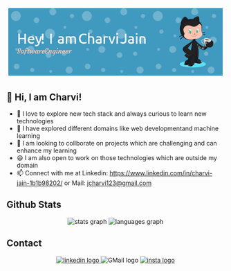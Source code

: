 <img src="https://raw.githubusercontent.com/charvi-jain/charvi-jain/master/Github Header.png">

## 👋 Hi, I am Charvi! 

- 🔭 I love to explore new tech stack and always curious to learn new technologies
- 🌱 I have explored different domains like web developmentand machine learning
- 👯 I am looking to collborate on projects which are challenging and can enhance my learning
- 😄 I am also open to work on those technologies which are outside my domain
- 📫 Connect with me at Linkedin: https://www.linkedin.com/in/charvi-jain-1b1b98202/ or Mail: jcharvi123@gmail.com

## Github Stats


<div align="center">
  <img src="https://github-readme-stats.vercel.app/api?username=charvi-jain&hide_title=false&hide_rank=false&show_icons=true&include_all_commits=true&count_private=true&disable_animations=false&theme=dracula&locale=en&hide_border=false" height="150" alt="stats graph"  />
  <img src="https://github-readme-stats.vercel.app/api/top-langs?username=charvi-jain&locale=en&hide_title=false&layout=compact&card_width=320&langs_count=5&theme=dracula&hide_border=false" height="150" alt="languages graph"  />
</div>


## Contact

<div align="center">
  <a href="https://www.linkedin.com/in/charvi-jain-1b1b98202/"><img src="https://img.shields.io/static/v1?message=LinkedIn&logo=linkedin&label=&color=0077B5&logoColor=white&labelColor=&style=for-the-badge" height="25" alt="linkedin logo"  />
  <a href="mailto:jcharvi123@gmail.com"></a> <img src="https://img.shields.io/static/v1?message=GMAIL&logo=gmail&label=&color=FF0000&logoColor=white&labelColor=&style=for-the-badge" height="25" alt="GMail logo"  />
  <a href="https://www.instagram.com/_charvidreams_"><img src="https://img.shields.io/static/v1?message=Instagram&logo=instagram&label=&color=d62976&logoColor=white&labelColor=&style=for-the-badge" height="25" alt="insta logo"  />
</div>

